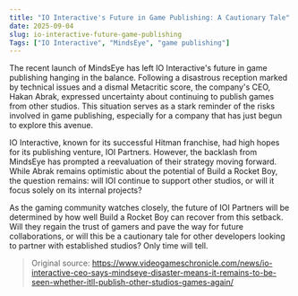 ```yaml
---
title: "IO Interactive's Future in Game Publishing: A Cautionary Tale"
date: 2025-09-04
slug: io-interactive-future-game-publishing
Tags: ["IO Interactive", "MindsEye", "game publishing"]
---
```


The recent launch of MindsEye has left IO Interactive's future in game publishing hanging in the balance. Following a disastrous reception marked by technical issues and a dismal Metacritic score, the company's CEO, Hakan Abrak, expressed uncertainty about continuing to publish games from other studios. This situation serves as a stark reminder of the risks involved in game publishing, especially for a company that has just begun to explore this avenue.

IO Interactive, known for its successful Hitman franchise, had high hopes for its publishing venture, IOI Partners. However, the backlash from MindsEye has prompted a reevaluation of their strategy moving forward. While Abrak remains optimistic about the potential of Build a Rocket Boy, the question remains: will IOI continue to support other studios, or will it focus solely on its internal projects?

As the gaming community watches closely, the future of IOI Partners will be determined by how well Build a Rocket Boy can recover from this setback. Will they regain the trust of gamers and pave the way for future collaborations, or will this be a cautionary tale for other developers looking to partner with established studios? Only time will tell.
> Original source: https://www.videogameschronicle.com/news/io-interactive-ceo-says-mindseye-disaster-means-it-remains-to-be-seen-whether-itll-publish-other-studios-games-again/